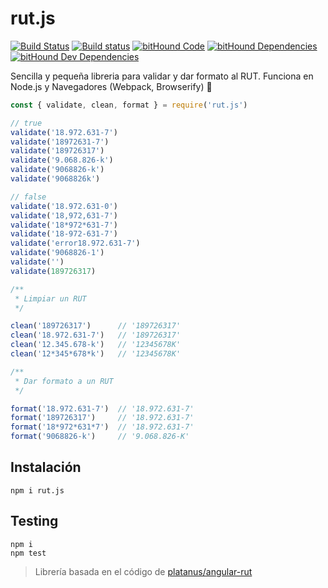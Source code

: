 # rut.js

[![Build Status](https://travis-ci.org/jlobos/rut.js.svg?branch=master)](https://travis-ci.org/jlobos/rut.js)
[![Build status](https://ci.appveyor.com/api/projects/status/q8ybcb57kl31thg7?svg=true)](https://ci.appveyor.com/project/jlobos/rut-js)
[![bitHound Code](https://www.bithound.io/github/jlobos/rut.js/badges/code.svg)](https://www.bithound.io/github/jlobos/rut.js)
[![bitHound Dependencies](https://www.bithound.io/github/jlobos/rut.js/badges/dependencies.svg)](https://www.bithound.io/github/jlobos/rut.js/master/dependencies/npm)
[![bitHound Dev Dependencies](https://www.bithound.io/github/jlobos/rut.js/badges/devDependencies.svg)](https://www.bithound.io/github/jlobos/rut.js/master/dependencies/npm)

Sencilla y pequeña libreria para validar y dar formato al RUT. Funciona en Node.js y Navegadores (Webpack, Browserify) 🌼

```js
const { validate, clean, format } = require('rut.js')

// true
validate('18.972.631-7')
validate('18972631-7')
validate('189726317')
validate('9.068.826-k')
validate('9068826-k')
validate('9068826k')

// false
validate('18.972.631-0')
validate('18,972,631-7')
validate('18*972*631-7')
validate('18-972-631-7')
validate('error18.972.631-7')
validate('9068826-1')
validate('')
validate(189726317)

/**
 * Limpiar un RUT
 */

clean('189726317')      // '189726317'
clean('18.972.631-7')   // '189726317'
clean('12.345.678-k')   // '12345678K'
clean('12*345*678*k')   // '12345678K'

/**
 * Dar formato a un RUT
 */

format('18.972.631-7')  // '18.972.631-7'
format('189726317')     // '18.972.631-7'
format('18*972*631*7')  // '18.972.631-7'
format('9068826-k')     // '9.068.826-K'
```

## Instalación

```
npm i rut.js
```

## Testing

```
npm i
npm test
```

> Librería basada en el código de [platanus/angular-rut](https://github.com/platanus/angular-rut)
